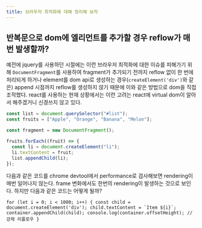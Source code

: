 ```yaml
---
title: 브라우저 최적화에 대해 정리해 보자
---
```

## 반복문으로 dom에 엘리먼트를 추가할 경우 reflow가 매번 발생할까?

예전에 jquery를 사용하던 시절에는 이런 브라우저 최적화에 대한 이슈를 피해가기 위해 `DocumentFragment`를 사용하여 fragment가 추가되기 전까지 reflow 없이 한 번에 처리되게 하거나 element를 dom api로 생성하는 경우(`createElement('div')`와 같은) append 시점까지 reflow를 생성하지 않기 때문에 이와 같은 방법으로 dom을 직접 조작했다. react를 사용하는 현재 상황에서는 이런 고려는 react에 virtual dom이 알아서 해주겠거니 신경쓰지 않고 있다.

```js
const list = document.querySelector("#list");
const fruits = ["Apple", "Orange", "Banana", "Melon"];

const fragment = new DocumentFragment();

fruits.forEach((fruit) => {
  const li = document.createElement("li");
  li.textContent = fruit;
  list.appendChild(li);
});
```
다음과 같은 코드를 chrome devtool에서 performance로 검사해보면 rendering이 매번 일어나지 않는다. frame 변화에서도 한번의 rendering이 발생하는 것으로 보인다.
하지만 다음과 같은 코드는 어떻게 될까?
```
for (let i = 0; i < 1000; i++) { const child = document.createElement('div'); child.textContent = `Item ${i}`; container.appendChild(child); console.log(container.offsetHeight); // 강제 리플로우 }
```
